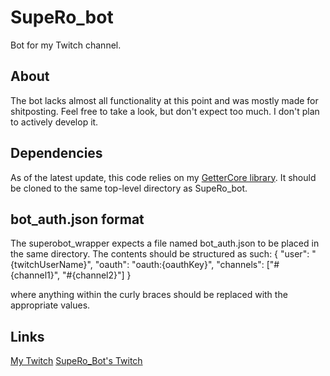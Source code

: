 # SupeRo_bot
Bot for my Twitch channel.

## About
The bot lacks almost all functionality at this point and was mostly made for 
shitposting. Feel free to take a look, but don't expect too much. I don't plan 
to actively develop it.

## Dependencies
As of the latest update, this code relies on my 
[GetterCore library](https://github.com/sym-okami/GetterCore). It should be 
cloned to the same top-level directory as SupeRo_bot.

## bot_auth.json format
The superobot_wrapper expects a file named bot_auth.json to be placed in the 
same directory. The contents should be structured as such:
{
    "user": "{twitchUserName}",
    "oauth": "oauth:{oauthKey}",
    "channels": ["#{channel1}", "#{channel2}"]
}

where anything within the curly braces should be replaced with the appropriate 
values.

## Links
[My Twitch](https://www.twitch.tv/symulacra)
[SupeRo_Bot's Twitch](https://www.twitch.tv/supero_bot)